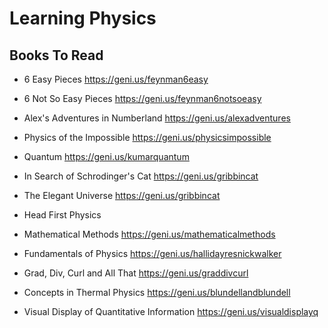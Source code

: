 # Learning Physics

## Books To Read

- 6 Easy Pieces https://geni.us/feynman6easy
- 6 Not So Easy Pieces https://geni.us/feynman6notsoeasy
- Alex's Adventures in Numberland https://geni.us/alexadventures
- Physics of the Impossible https://geni.us/physicsimpossible
- Quantum https://geni.us/kumarquantum
- In Search of Schrodinger's Cat https://geni.us/gribbincat
- The Elegant Universe https://geni.us/gribbincat
- Head First Physics 
- Mathematical Methods https://geni.us/mathematicalmethods
- Fundamentals of Physics https://geni.us/hallidayresnickwalker
- Grad, Div, Curl and All That https://geni.us/graddivcurl
- Concepts in Thermal Physics https://geni.us/blundellandblundell

- Visual Display of Quantitative Information https://geni.us/visualdisplayq
